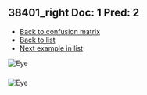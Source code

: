 ## 38401_right Doc: 1 Pred: 2
- [Back to confusion matrix](https://github.com/juliandewit/kaggle_retinopathy/blob/master/matrix.md)
- [Back to list](https://github.com/juliandewit/kaggle_retinopathy/blob/master/lists/12/list.md)
- [Next example in list](https://github.com/juliandewit/kaggle_retinopathy/blob/master/lists/12/38/38458_right.md)

![Eye](https://retinopaty.blob.core.windows.net/size1024/38401_right_1.jpeg)

### 

![Eye]()
